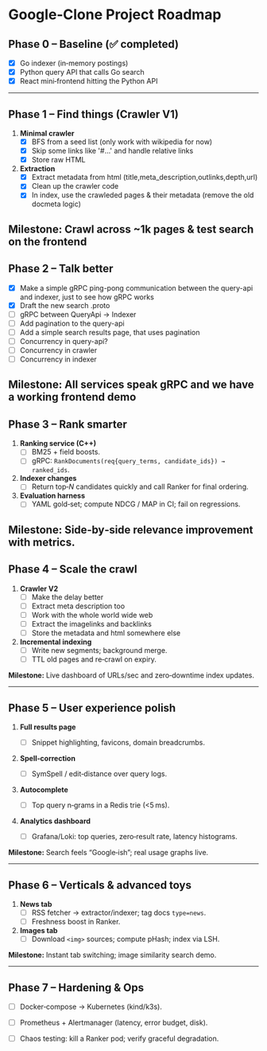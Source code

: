 # Google‑Clone Project Roadmap

## Phase 0 – Baseline (✅ completed)

- [x] Go indexer (in‑memory postings)
- [x] Python query API that calls Go search
- [x] React mini‑frontend hitting the Python API

---


## Phase 1 – **Find things** (Crawler V1)

1. **Minimal crawler**
   - [x] BFS from a seed list (only work with wikipedia for now)
   - [x] Skip some links like '#...' and handle relative links 
   - [x] Store raw HTML 
2. **Extraction**
   - [x] Extract metadata from html (title,meta_description,outlinks,depth,url)
   - [x] Clean up the crawler code
   - [x] In index, use the crawleded pages & their metadata (remove the old docmeta logic)

**Milestone:** Crawl across ~1k pages & test search on the frontend
---

## Phase 2 – **Talk better** 

- [x] Make a simple gRPC ping-pong communication between the query-api and indexer, just to see how gRPC works
- [x] Draft the new search .proto 
- [ ] gRPC between QueryApi -> Indexer
- [ ] Add pagination to the query-api
- [ ] Add a simple search results page, that uses pagination
- [ ] Concurrency in query-api?
- [ ] Concurrency in crawler
- [ ] Concurrency in indexer

**Milestone:** All services speak gRPC and we have a working frontend demo
---

## Phase 3 – **Rank smarter**

1. **Ranking service (C++)**
   - [ ] BM25 + field boosts.
   - [ ] gRPC: `RankDocuments(req{query_terms, candidate_ids}) → ranked_ids`.
2. **Indexer changes**
   - [ ] Return top‑*N* candidates quickly and call Ranker for final ordering.
3. **Evaluation harness**
   - [ ] YAML gold‑set; compute NDCG / MAP in CI; fail on regressions.

**Milestone:** Side‑by‑side relevance improvement with metrics.
---

## Phase 4 – **Scale the crawl**

1. **Crawler V2**
   - [ ] Make the delay better
   - [ ] Extract meta description too
   - [ ] Work with the whole world wide web
   - [ ] Extract the imagelinks and backlinks
   - [ ] Store the metadata and html somewhere else
2. **Incremental indexing**
   - [ ] Write new segments; background merge.
   - [ ] TTL old pages and re‑crawl on expiry.

**Milestone:** Live dashboard of URLs/sec and zero‑downtime index updates.

---

## Phase 5 – **User experience polish**

1. **Full results page**

   - [ ] Snippet highlighting, favicons, domain breadcrumbs.
2. **Spell‑correction**

   - [ ] SymSpell / edit‑distance over query logs.
3. **Autocomplete**

   - [ ] Top query n‑grams in a Redis trie (<5 ms).
4. **Analytics dashboard**

   - [ ] Grafana/Loki: top queries, zero‑result rate, latency histograms.

**Milestone:** Search feels “Google‑ish”; real usage graphs live.

---

## Phase 6 – **Verticals & advanced toys**

1. **News tab**
   - [ ] RSS fetcher → extractor/indexer; tag docs `type=news`.
   - [ ] Freshness boost in Ranker.
2. **Images tab**
   - [ ] Download `<img>` sources; compute pHash; index via LSH.

**Milestone:** Instant tab switching; image similarity search demo.

---

## Phase 7 – **Hardening & Ops**

- [ ] Docker‑compose → Kubernetes (kind/k3s).
- [ ] Prometheus + Alertmanager (latency, error budget, disk).
- [ ] Chaos testing: kill a Ranker pod; verify graceful degradation.



